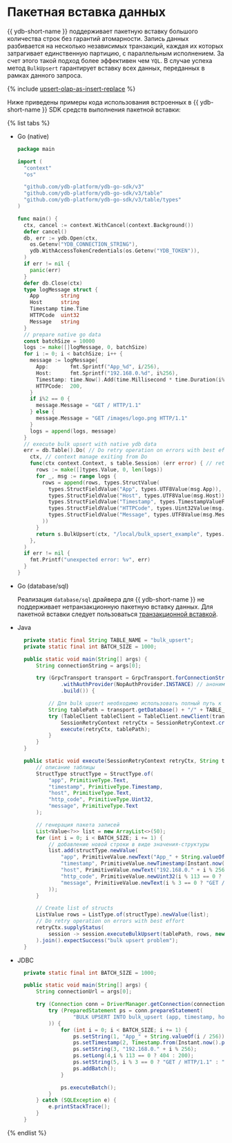 # Пакетная вставка данных

{{ ydb-short-name }} поддерживает пакетную вставку большого количества строк без гарантий атомарности. Запись данных разбивается на несколько независимых транзакций, каждая их которых затрагивает единственную партицию, с параллельным исполнением. За счет этого такой подход более эффективен чем `YQL`. В случае успеха метод `BulkUpsert` гарантирует вставку всех данных, переданных в рамках данного запроса.

{% include [upsert-olap-as-insert-replace](../../_includes/upsert-olap-insert-or-replace-note.md) %}

Ниже приведены примеры кода использования встроенных в {{ ydb-short-name }} SDK средств выполнения пакетной вставки:

{% list tabs %}

- Go (native)

  ```go
  package main

  import (
    "context"
    "os"

    "github.com/ydb-platform/ydb-go-sdk/v3"
    "github.com/ydb-platform/ydb-go-sdk/v3/table"
    "github.com/ydb-platform/ydb-go-sdk/v3/table/types"
  )

  func main() {
    ctx, cancel := context.WithCancel(context.Background())
    defer cancel()
    db, err := ydb.Open(ctx,
      os.Getenv("YDB_CONNECTION_STRING"),
      ydb.WithAccessTokenCredentials(os.Getenv("YDB_TOKEN")),
    )
    if err != nil {
      panic(err)
    }
    defer db.Close(ctx)
    type logMessage struct {
      App       string
      Host      string
      Timestamp time.Time
      HTTPCode  uint32
      Message   string
    }
    // prepare native go data
    const batchSize = 10000
    logs := make([]logMessage, 0, batchSize)
    for i := 0; i < batchSize; i++ {
      message := logMessage{
        App:       fmt.Sprintf("App_%d", i/256),
        Host:      fmt.Sprintf("192.168.0.%d", i%256),
        Timestamp: time.Now().Add(time.Millisecond * time.Duration(i%1000)),
        HTTPCode:  200,
      }
      if i%2 == 0 {
        message.Message = "GET / HTTP/1.1"
      } else {
        message.Message = "GET /images/logo.png HTTP/1.1"
      }
      logs = append(logs, message)
    }
    // execute bulk upsert with native ydb data
    err = db.Table().Do( // Do retry operation on errors with best effort
      ctx, // context manage exiting from Do
      func(ctx context.Context, s table.Session) (err error) { // retry operation
        rows := make([]types.Value, 0, len(logs))
        for _, msg := range logs {
          rows = append(rows, types.StructValue(
            types.StructFieldValue("App", types.UTF8Value(msg.App)),
            types.StructFieldValue("Host", types.UTF8Value(msg.Host)),
            types.StructFieldValue("Timestamp", types.TimestampValueFromTime(msg.Timestamp)),
            types.StructFieldValue("HTTPCode", types.Uint32Value(msg.HTTPCode)),
            types.StructFieldValue("Message", types.UTF8Value(msg.Message)),
          ))
        }
        return s.BulkUpsert(ctx, "/local/bulk_upsert_example", types.ListValue(rows...))
      },
    )
    if err != nil {
      fmt.Printf("unexpected error: %v", err)
    }
  }
  ```

- Go (database/sql)

  Реализация `database/sql` драйвера для {{ ydb-short-name }} не поддерживает нетранзакционную пакетную вставку данных.
  Для пакетной вставки следует пользоваться [транзакционной вставкой](./upsert.md).

- Java

  ```java
    private static final String TABLE_NAME = "bulk_upsert";
    private static final int BATCH_SIZE = 1000;

    public static void main(String[] args) {
        String connectionString = args[0];

        try (GrpcTransport transport = GrpcTransport.forConnectionString(connectionString)
                .withAuthProvider(NopAuthProvider.INSTANCE) // анонимная аутентификация
                .build()) {

            // Для bulk upsert необходимо использовать полный путь к таблице
            String tablePath = transport.getDatabase() + "/" + TABLE_NAME;
            try (TableClient tableClient = TableClient.newClient(transport).build()) {
                SessionRetryContext retryCtx = SessionRetryContext.create(tableClient).build();
                execute(retryCtx, tablePath);
            }
        }
    }

    public static void execute(SessionRetryContext retryCtx, String tablePath) {
        // описание таблицы
        StructType structType = StructType.of(
            "app", PrimitiveType.Text,
            "timestamp", PrimitiveType.Timestamp,
            "host", PrimitiveType.Text,
            "http_code", PrimitiveType.Uint32,
            "message", PrimitiveType.Text
        );

        // генерация пакета записей
        List<Value<?>> list = new ArrayList<>(50);
        for (int i = 0; i < BATCH_SIZE; i += 1) {
            // добавление новой строки в виде значения-структуры
            list.add(structType.newValue(
                "app", PrimitiveValue.newText("App_" + String.valueOf(i / 256)),
                "timestamp", PrimitiveValue.newTimestamp(Instant.now().plusSeconds(i)),
                "host", PrimitiveValue.newText("192.168.0." + i % 256),
                "http_code", PrimitiveValue.newUint32(i % 113 == 0 ? 404 : 200),
                "message", PrimitiveValue.newText(i % 3 == 0 ? "GET / HTTP/1.1" : "GET /images/logo.png HTTP/1.1")
            ));
        }

        // Create list of structs
        ListValue rows = ListType.of(structType).newValue(list);
        // Do retry operation on errors with best effort
        retryCtx.supplyStatus(
            session -> session.executeBulkUpsert(tablePath, rows, new BulkUpsertSettings())
        ).join().expectSuccess("bulk upsert problem");
    }
  ```

- JDBC

  ```java
    private static final int BATCH_SIZE = 1000;

    public static void main(String[] args) {
        String connectionUrl = args[0];

        try (Connection conn = DriverManager.getConnection(connectionUrl)) {
            try (PreparedStatement ps = conn.prepareStatement(
                    "BULK UPSERT INTO bulk_upsert (app, timestamp, host, http_code, message) VALUES (?, ?, ?, ?, ?);"
            )) {
                for (int i = 0; i < BATCH_SIZE; i += 1) {
                    ps.setString(1, "App_" + String.valueOf(i / 256));
                    ps.setTimestamp(2, Timestamp.from(Instant.now().plusSeconds(i)));
                    ps.setString(3, "192.168.0." + i % 256);
                    ps.setLong(4,i % 113 == 0 ? 404 : 200);
                    ps.setString(5, i % 3 == 0 ? "GET / HTTP/1.1" : "GET /images/logo.png HTTP/1.1");
                    ps.addBatch();
                }

                ps.executeBatch();
            }
        } catch (SQLException e) {
            e.printStackTrace();
        }
    }
  ```

{% endlist %}
